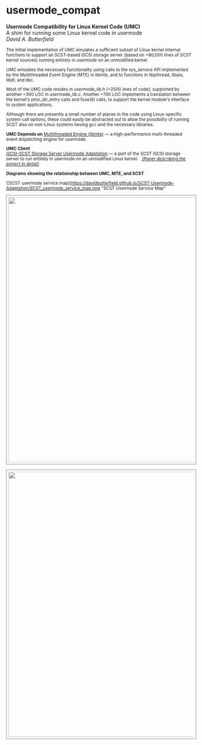 # usermode_compat
**Usermode Compatibility for Linux Kernel Code (UMC)**  
A shim for running some Linux kernel code in usermode  
*David A. Butterfield*

<SMALL>

The initial implementation of UMC emulates a sufficient subset of Linux kernel
internal functions to support an SCST-based iSCSI storage server (based on
~80,000 lines of SCST kernel sources) running entirely in usermode on an
unmodified kernel.

UMC emulates the necessary functionality using calls to the sys_service API
implemented by the Multithreaded Event Engine (MTE) in libmte, and to functions
in libpthread, libaio, libdl, and libc.

Most of the UMC code resides in usermode_lib.h (~2500 lines of code); supported
by another ~300 LOC in usermode_lib.c.  Another ~700 LOC implements a
translation between the kernel's proc_dir_entry calls and fuse(8) calls, to
support the kernel module's interface to system applications.

Although there are presently a small number of places in the code using
Linux-specific system call options, these could easily be abstracted out to
allow the possibility of running SCST also on _non_-Linux systems having gcc and
the necessary libraries.

**UMC Depends on**
<A HREF="https://github.com/DavidButterfield/MTE">Multithreaded Engine (libmte)</A>
    &mdash; a high-performance multi-threaded event dispatching engine for usermode.

**UMC Client**  
<A HREF="https://github.com/DavidButterfield/SCST-Usermode-Adaptation">
         iSCSI-SCST Storage Server Usermode Adaptation</A>
    &mdash; a port of the SCST iSCSI storage server to run entirely in usermode on an unmodified Linux kernel.
    &nbsp;
<A HREF="https://davidbutterfield.github.io/SCST-Usermode-Adaptation/SCST_Usermode.html">
         <I>[Paper describing the project in detail]</I></A>

**Diagrams showing the relationship between UMC, MTE, and SCST**  

![SCST usermode service map](https://davidbutterfield.github.io/SCST-Usermode-Adaptation/SCST_usermode_service_map.png "SCST Usermode Service Map"

<P>
<A HREF="https://davidbutterfield.github.io/SCST-Usermode-Adaptation/SCST_usermode_service_map.pdf">
    <IMG SRC="https://davidbutterfield.github.io/SCST-Usermode-Adaptation/SCST_usermode_service_map.png"
    BORDER=1 style="padding:5px; border-color: grey" WIDTH=720></A>

<P>
<A HREF="https://davidbutterfield.github.io/SCST-Usermode-Adaptation/SCST_usermode_includes.pdf">
    <IMG SRC="https://davidbutterfield.github.io/SCST-Usermode-Adaptation/SCST_usermode_includes.png"
    BORDER=1 style="padding:5px; border-color: grey" WIDTH=720></A>

</SMALL>
